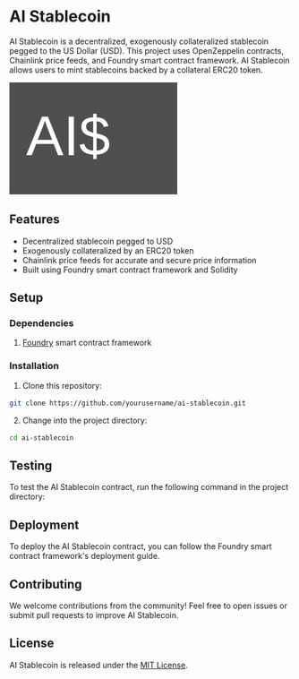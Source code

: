# AI Stablecoin

AI Stablecoin is a decentralized, exogenously collateralized stablecoin pegged to the US Dollar (USD). This project uses OpenZeppelin contracts, Chainlink price feeds, and Foundry smart contract framework. AI Stablecoin allows users to mint stablecoins backed by a collateral ERC20 token.

![AI Stablecoin Logo](./logo.svg)

## Features

- Decentralized stablecoin pegged to USD
- Exogenously collateralized by an ERC20 token
- Chainlink price feeds for accurate and secure price information
- Built using Foundry smart contract framework and Solidity

## Setup

### Dependencies

1. [Foundry](https://foundry.paradigm.xyz/) smart contract framework

### Installation

1. Clone this repository:

```bash
git clone https://github.com/yourusername/ai-stablecoin.git
```

2. Change into the project directory:

```bash
cd ai-stablecoin
```


## Testing

To test the AI Stablecoin contract, run the following command in the project directory:


## Deployment

To deploy the AI Stablecoin contract, you can follow the Foundry smart contract framework's deployment guide.

## Contributing

We welcome contributions from the community! Feel free to open issues or submit pull requests to improve AI Stablecoin.

## License

AI Stablecoin is released under the [MIT License](./LICENSE).
